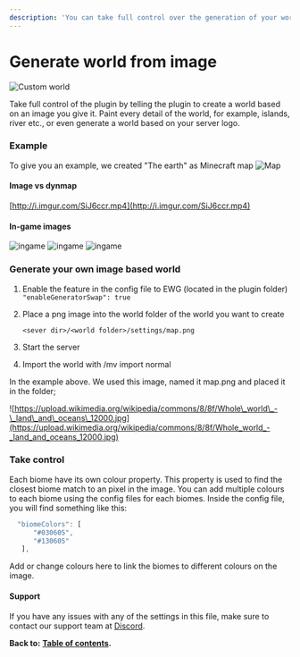 ```yaml
---
description: 'You can take full control over the generation of your world, block by block.'
---
```


# Generate world from image

![Custom world](http://i.imgur.com/b84tZgQ.png)

Take full control of the plugin by telling the plugin to create a world based on an image you give it. Paint every detail of the world, for example, islands, river etc., or even generate a world based on your server logo.

### Example

To give you an example, we created "The earth" as Minecraft map ![Map](http://i.imgur.com/AV2md6W.png)

#### Image vs dynmap

[http://i.imgur.com/SiJ6ccr.mp4](http://i.imgur.com/SiJ6ccr.mp4)

#### In-game images

![ingame](http://i.imgur.com/b84tZgQ.png) ![ingame](http://i.imgur.com/O4uIC8B.png) ![ingame](http://i.imgur.com/4MuaNdJ.png)

### Generate your own image based world

1. Enable the feature in the config file to EWG \(located in the plugin folder\) `"enableGeneratorSwap": true` 
2. Place a png image into the world folder of the world you want to create

   `<sever dir>/<world folder>/settings/map.png`

3. Start the server
4. Import the world with /mv import  normal

In the example above. We used this image, named it map.png and placed it in the folder; 

![https://upload.wikimedia.org/wikipedia/commons/8/8f/Whole\_world\_-\_land\_and\_oceans\_12000.jpg](https://upload.wikimedia.org/wikipedia/commons/8/8f/Whole_world_-_land_and_oceans_12000.jpg)

### Take control

Each biome have its own colour property. This property is used to find the closest biome match to an pixel in the image. You can add multiple colours to each biome using the config files for each biomes. Inside the config file, you will find something like this:

```javascript
  "biomeColors": [
      "#030605",
      "#130605"
   ],
```

Add or change colours here to link the biomes to different colours on the image.

#### Support

If you have any issues with any of the settings in this file, make sure to contact our support team at [Discord](https://discord.gg/Jq3ecb3).

**Back to:** [**Table of contents**](https://docs.dynamic-bytes.com/table-of-contents)**.**

